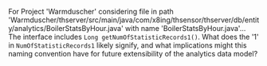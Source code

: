 For Project 'Warmduscher' considering file in path 'Warmduscher/thserver/src/main/java/com/x8ing/thsensor/thserver/db/entity/analytics/BoilerStatsByHour.java' with name 'BoilerStatsByHour.java'...
The interface includes `Long getNumOfStatisticRecords1()`. What does the '1' in `NumOfStatisticRecords1` likely signify, and what implications might this naming convention have for future extensibility of the analytics data model?